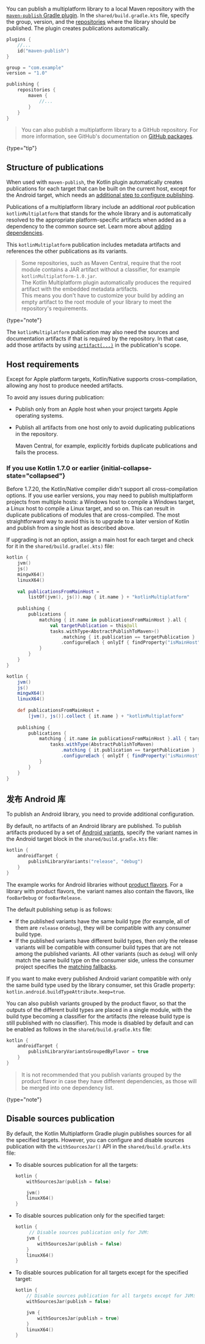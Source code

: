 [//]: # (title: 发布多平台库)

You can publish a multiplatform library to a local Maven repository with the [`maven-publish` Gradle plugin](https://docs.gradle.org/current/userguide/publishing_maven.html). 
In the `shared/build.gradle.kts` file, specify the group, version, and the [repositories](https://docs.gradle.org/current/userguide/publishing_maven.html#publishing_maven:repositories) where the library
should be published. The plugin creates publications automatically.

```kotlin
plugins {
    //...
    id("maven-publish")
}

group = "com.example"
version = "1.0"

publishing {
    repositories {
        maven {
            //...
        }
    }
}
```

> You can also publish a multiplatform library to a GitHub repository. For more information, see GitHub's documentation on [GitHub packages](https://docs.github.com/en/packages).
>
{type="tip"}

## Structure of publications

When used with `maven-publish`, the Kotlin plugin automatically creates publications for each target that can be built on the current host, except for the Android target, 
which needs an [additional step to configure publishing](#发布-android-库).

Publications of a multiplatform library include an additional _root_ publication `kotlinMultiplatform` that stands for the 
whole library and is automatically resolved to the appropriate platform-specific artifacts when added as a dependency to the common source set. 
Learn more about [adding dependencies](multiplatform-add-dependencies.md).

This `kotlinMultiplatform` publication includes metadata artifacts and references the other publications as its variants.

> Some repositories, such as Maven Central, require that the root module contains a JAR artifact without a classifier, for example `kotlinMultiplatform-1.0.jar`.  
> The Kotlin Multiplatform plugin automatically produces the required artifact with the embedded metadata artifacts.  
> This means you don't have to customize your build by adding an empty artifact to the root module of your library to meet the repository's requirements.
>
{type="note"}

The `kotlinMultiplatform` publication may also need the sources and documentation artifacts if that is required by the repository. In that case, 
add those artifacts by using [`artifact(...)`](https://docs.gradle.org/current/javadoc/org/gradle/api/publish/maven/MavenPublication.html#artifact-java.lang.Object-) 
in the publication's scope.

## Host requirements

Except for Apple platform targets, Kotlin/Native supports cross-compilation, allowing any host to produce needed artifacts.

To avoid any issues during publication:
* Publish only from an Apple host when your project targets Apple operating systems.
* Publish all artifacts from one host only to avoid duplicating publications in the repository.
  
  Maven Central, for example, explicitly forbids duplicate publications and fails the process. <!-- TBD: add the actual error -->
  
### If you use Kotlin 1.7.0 or earlier {initial-collapse-state="collapsed"}

Before 1.7.20, the Kotlin/Native compiler didn't support all cross-compilation options. If you use earlier versions, you may need
to publish multiplatform projects from multiple hosts: a Windows host to compile a Windows target, a Linux host to compile a Linux target, and so on.
This can result in duplicate publications of modules that are cross-compiled. The most straightforward way to avoid this is to upgrade to a later
version of Kotlin and publish from a single host as described above.

If upgrading is not an option, assign a main host for each target and check for it in the `shared/build.gradle(.kts)` file:

<tabs group="build-script">
<tab title="Kotlin" group-key="kotlin">

```kotlin
kotlin {
    jvm()
    js()
    mingwX64()
    linuxX64()
  
    val publicationsFromMainHost =
        listOf(jvm(), js()).map { it.name } + "kotlinMultiplatform"
  
    publishing {
        publications {
            matching { it.name in publicationsFromMainHost }.all {
                val targetPublication = this@all
                tasks.withType<AbstractPublishToMaven>()
                    .matching { it.publication == targetPublication }
                    .configureEach { onlyIf { findProperty("isMainHost") == "true" } }
            }
        }
    }
}
```

</tab>
<tab title="Groovy" group-key="groovy">

```groovy
kotlin {
    jvm()
    js()
    mingwX64()
    linuxX64()
  
    def publicationsFromMainHost =
        [jvm(), js()].collect { it.name } + "kotlinMultiplatform"
  
    publishing {
        publications {
            matching { it.name in publicationsFromMainHost }.all { targetPublication ->
                tasks.withType(AbstractPublishToMaven)
                    .matching { it.publication == targetPublication }
                    .configureEach { onlyIf { findProperty("isMainHost") == "true" } }
            }
        }
    }
}
```

</tab>
</tabs>

## 发布 Android 库

To publish an Android library, you need to provide additional configuration.

By default, no artifacts of an Android library are published. To publish artifacts produced by a set of [Android variants](https://developer.android.com/studio/build/build-variants), 
specify the variant names in the Android target block in the `shared/build.gradle.kts` file:

```kotlin
kotlin {
    androidTarget {
        publishLibraryVariants("release", "debug")
    }
}

```

The example works for Android libraries without [product flavors](https://developer.android.com/studio/build/build-variants#product-flavors). 
For a library with product flavors, the variant names also contain the flavors, like `fooBarDebug` or `fooBarRelease`.

The default publishing setup is as follows:
* If the published variants have the same build type (for example, all of them are `release` or`debug`),
  they will be compatible with any consumer build type.
* If the published variants have different build types, then only the release variants will be compatible
  with consumer build types that are not among the published variants. All other variants (such as `debug`)
  will only match the same build type on the consumer side, unless the consumer project specifies the
  [matching fallbacks](https://developer.android.com/reference/tools/gradle-api/4.2/com/android/build/api/dsl/BuildType).

If you want to make every published Android variant compatible with only the same build type used by the library consumer,
set this Gradle property: `kotlin.android.buildTypeAttribute.keep=true`.

You can also publish variants grouped by the product flavor, so that the outputs of the different build types are placed 
in a single module, with the build type becoming a classifier for the artifacts (the release build type is still published 
with no classifier). This mode is disabled by default and can be enabled as follows in the `shared/build.gradle.kts` file:

```kotlin
kotlin {
    androidTarget {
        publishLibraryVariantsGroupedByFlavor = true
    }
}
```

> It is not recommended that you publish variants grouped by the product flavor in case they have different dependencies, 
> as those will be merged into one dependency list.
>
{type="note"}

## Disable sources publication

By default, the Kotlin Multiplatform Gradle plugin publishes sources for all the specified targets. However,
you can configure and disable sources publication with the `withSourcesJar()` API in the `shared/build.gradle.kts` file:

* To disable sources publication for all the targets:

  ```kotlin
  kotlin {
      withSourcesJar(publish = false)
  
      jvm()
      linuxX64()
  }
  ```

* To disable sources publication only for the specified target:

  ```kotlin
  kotlin {
       // Disable sources publication only for JVM:
      jvm {
          withSourcesJar(publish = false)
      }
      linuxX64()
  }
  ```

* To disable sources publication for all targets except for the specified target:

  ```kotlin
  kotlin {
      // Disable sources publication for all targets except for JVM:
      withSourcesJar(publish = false)
  
      jvm {
          withSourcesJar(publish = true)
      }
      linuxX64()
  }
  ```
